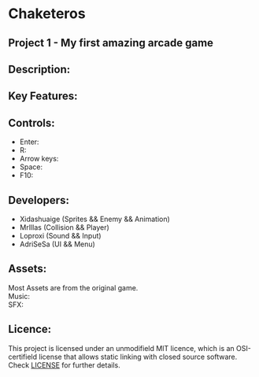 # Chaketeros
## Project 1 - My first amazing arcade game

## Description:


## Key Features:


## Controls:
* Enter: 
* R: 
* Arrow keys: 
* Space: 
* F10: 

## Developers:
* Xidashuaige (Sprites && Enemy && Animation)<br/>
* MrIllas (Collision && Player)<br/>
* Loproxi (Sound && Input)<br/>
* AdriSeSa (UI && Menu)<br/>

## Assets:
Most Assets are from the original game.<br/>
Music:<br/>
SFX: 

## Licence:
This project is licensed under an unmodifield MIT licence, which is an OSI-certifield license that allows static linking with closed source software. Check [LICENSE](LICENSE) for further details.